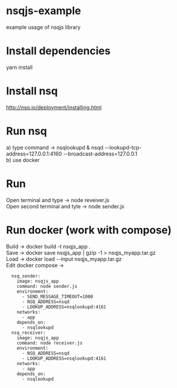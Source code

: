 # nsqjs-example
example usage of nsqjs library


# Install dependencies
yarn install

# Install nsq
http://nsq.io/deployment/installing.html

# Run nsq
a) type command -> nsqlookupd & nsqd --lookupd-tcp-address=127.0.0.1:4160  --broadcast-address=127.0.0.1<br /> 
b) use docker

# Run
Open terminal and type -> node reveiver.js <br />
Open second terminal and tyle -> node sender.js

# Run docker (work with compose)

Build -> docker build -t nsqjs_app . <br /> 
Save -> docker save nsqjs_app | gzip -1 > nsqjs_myapp.tar.gz <br /> 
Load -> docker load --input nsqjs_myapp.tar.gz <br /> 
Edit docker compose -> <br /> 
```
  nsq_sender:
    image: nsqjs_app
    command: node sender.js
    environment:
      - SEND_MESSAGE_TIMEOUT=1000
      - NSQ_ADDRESS=nsqd
      - LOOKUP_ADDRESS=nsqlookupd:4161
    networks:
      - app
    depends_on:
      - nsqlookupd
  nsq_receiver:
    image: nsqjs_app
    command: node receiver.js
    environment:
      - NSQ_ADDRESS=nsqd
      - LOOKUP_ADDRESS=nsqlookupd:4161
    networks:
      - app
    depends_on:
      - nsqlookupd
  ```
